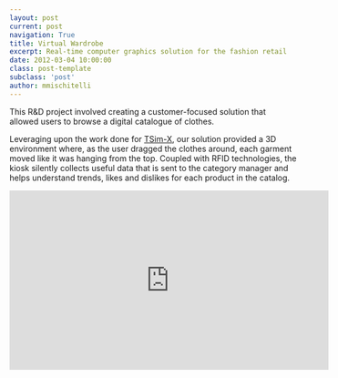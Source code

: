 ```yaml
---
layout: post
current: post
navigation: True
title: Virtual Wardrobe
excerpt: Real-time computer graphics solution for the fashion retail
date: 2012-03-04 10:00:00
class: post-template
subclass: 'post'
author: mmischitelli
---
```


This R&D project involved creating a customer-focused solution that allowed users to browse a digital catalogue of clothes.

Leveraging upon the work done for [TSim-X](/portfolio/2009-03-23-tsimx), our solution provided a 3D environment where, as the user dragged the clothes around, each garment moved like it was hanging from the top. Coupled with RFID technologies, the kiosk silently collects useful data that is sent to the category manager and helps understand trends, likes and dislikes for each product in the catalog.

<iframe width="560" height="315" src="https://www.youtube.com/embed/Yjai7rJ8AaE" frameborder="0" allow="accelerometer; autoplay; encrypted-media; gyroscope; picture-in-picture" allowfullscreen></iframe>